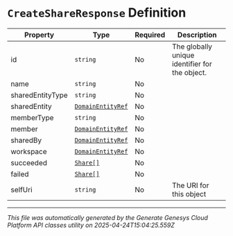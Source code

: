# `CreateShareResponse` Definition

| Property | Type | Required | Description |
|----------|------|----------|-------------|
| id | `string` | No | The globally unique identifier for the object. |
| name | `string` | No |  |
| sharedEntityType | `string` | No |  |
| sharedEntity | [`DomainEntityRef`](domainentityref-definition.md) | No |  |
| memberType | `string` | No |  |
| member | [`DomainEntityRef`](domainentityref-definition.md) | No |  |
| sharedBy | [`DomainEntityRef`](domainentityref-definition.md) | No |  |
| workspace | [`DomainEntityRef`](domainentityref-definition.md) | No |  |
| succeeded | [`Share[]`](share-definition.md) | No |  |
| failed | [`Share[]`](share-definition.md) | No |  |
| selfUri | `string` | No | The URI for this object |

---

*This file was automatically generated by the Generate Genesys Cloud Platform API classes utility on 2025-04-24T15:04:25.559Z*